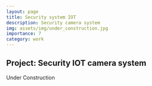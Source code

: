 ```yaml
---
layout: page
title: Security system IOT
description: Security camera system
img: assets/img/under_construction.jpg
importance: 7
category: work
---
```


## Project: Security IOT camera system

Under Construction